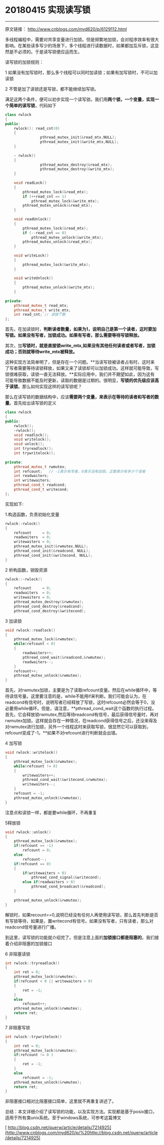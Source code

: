 # 20180415 实现读写锁





-------------------

原文链接： http://www.cnblogs.com/myd620/p/6129112.html

多线程编程中，需要对共享变量进行加锁。但是频繁地加锁，会对程序效率有很大影响。在某些读多写少的场景下，多个线程进行读数据时，如果都加互斥锁，这显然是不必须的。于是读写锁便应运而生。

读写锁的加锁规则：

1 如果没有加写锁时，那么多个线程可以同时加读锁；如果有加写锁时，不可以加读锁

2 不管是加了读锁还是写锁，都不能继续加写锁。

满足这两个条件，便可以初步实现一个读写锁。我们用**两个锁，一个变量，实现一个简单的读写锁**，代码如下

```cpp
class rwlock
{
public:
    rwlock(): read_cnt(0)
    {
                pthread_mutex_init(&read_mtx,NULL);
                pthread_mutex_init(&write_mtx,NULL);
    }
 
    ~ rwlock()
    {
                pthread_mutex_destroy(&read_mtx);
                pthread_mutex_destroy(&write_mtx);
    }
 
    void readLock()
    {
        pthread_mutex_lock(&read_mtx);
        if (++read_cnt == 1)
            pthread_mutex_lock(&write_mtx);
        pthread_mutex_unlock(&read_mtx);
    }
 
    void readUnlock()
    {
        pthread_mutex_lock(&read_mtx);
        if (--read_cnt == 0)
            pthread_mutex_unlock(&write_mtx);
        pthread_mutex_unlock(&read_mtx);
    }
 
    void writeLock()
    {
        pthread_mutex_lock(&write_mtx);
    }
 
    void writeUnlock()
    {
        pthread_mutex_unlock(&write_mtx);
    }
 
private:
    pthread_mutex_t read_mtx;
    pthread_mutex_t write_mtx;
    int read_cnt; // 读锁个数
};
```

 首先，在加读锁时，**判断读者数量，如果为1，说明自己是第一个读者，这时要加写锁。如果没有写者，加锁成功。如果有写者，那么需要等待写锁释放。**

其次，加**写锁时，就是直接锁write_mtx,如果没有其他任何读者或者写者，加锁成功；否则就等待write_mtx被释放。**

这种实现方法简单明了，但是存在一个问题。**当读写锁被读者占有时，这时来了写者需要等待读锁释放，如果又来了读锁却可以加锁成功。这样就可能导致，写锁很难获取，读锁一直无法释放。**实际应用中，我们并不期望如此，因为这有可能导致数据不能及时更新，读取的数据是过期的。很明显，**写锁的优先级应该高于读锁**。那么如何实现这样的读写锁呢？

那么在读写锁的数据结构中，应该**需要两个变量，来表示在等待的读者和写者的数量**。首先给出读写锁的定义

```cpp
class rwlock
{
public:
    rwlock();
    ~rwlock();
    void readlock();
    void writelock();
    void unlock();
    int tryreadlock();
    int trywritelock();
     
private:
    pthread_mutex_t rwmutex;
    int refcount;   // -1表示有写者，0表示没有加锁，正数表示有多少个读者
    int readwaiters;
    int writewaiters;
    pthread_cond_t readcond;
    pthread_cond_t writecond;
};
```

 实现如下:

1.构造函数，负责初始化变量

```cpp
rwlock::rwlock()
{
    refcount     = 0;
    readwaiters  = 0;
    writewaiters = 0;
    pthread_mutex_init(&rwmutex,NULL);
    pthread_cond_init(&readcond, NULL);
    pthread_cond_init(&writecond, NULL);
}
```

 2 析构函数，销毁资源

```cpp
rwlock::~rwlock()
{
    refcount     = 0;
    readwaiters  = 0;
    writewaiters = 0;
    pthread_mutex_destroy(&rwmutex);
    pthread_cond_destroy(&readcond);
    pthread_cond_destroy(&writecond);
```

 3 加读锁

```cpp
void rwlock::readlock()
{
    pthread_mutex_lock(&rwmutex);
    while(refcount < 0)
    {
        readwaiters++;
        pthread_cond_wait(&readcond,&rwmutex);
        readwaiters--;
    }
    refcount++;
    pthread_mutex_unlock(&rwmutex);
}
```

 首先，对rwmutex加锁，主要是为了读取refcount变量。然后在while循环中，等待读信号量。这里要注意的是，while不能用if来判断。我们可能会认为，在readcond有信号时，说明写者已经释放了写锁，这时refcount必然会等于0，没必要用while循环。但是，请注意，**pthread_cond_wait这个函数的执行过程。首先，它会释放锁rwmutex,然后等待readcond有信号，最后获得信号量时，再对rwmutex加锁。这样就会存在一种情况，在readcond获得信号之后，还没来得及对rwmutex进行加锁，另外一个线程这时来获取写锁，很显然它可以获取到，refcount变成了-1。**如果不对refcount进行判断就会出错。

4 加写锁

```cpp
void rwlock::writelock()
{
    pthread_mutex_lock(&rwmutex);
    while(refcount != 0)
    {
        writewaiters++;
        pthread_cond_wait(&writecond,&rwmutex);
        writewaiters--;
    }
    refcount = -1;
    pthread_mutex_unlock(&rwmutex);
}
```

 注意点和读锁一样，都是要while循环，不再重复

5释放锁

```cpp
void rwlock::unlock()
{
    pthread_mutex_lock(&rwmutex);
    if(refcount == -1)
        refcount = 0;
    else
        refcount--;
    if(refcount == 0)
    {
        if(writewaiters > 0)
            pthread_cond_signal(&writecond);
        else if(readwaiters > 0)
            pthread_cond_broadcast(&readcond);
    }
 
    pthread_mutex_unlock(&rwmutex);
}
```

 解锁时，如果recount==0,说明已经没有任何人再使用读写锁，那么首先判断是否有写锁等待，如果是，置writecond有信号。如果没有写者，只有读者，那么对readcond信号量进行广播。

到这里，读写锁的功能就介绍完了。但是注意上面的**加锁接口都是阻塞的**，我们接着介绍非阻塞的加锁接口

6 非阻塞读锁

```cpp
int rwlock::tryreadlock()
{
    int ret = 0;
    pthread_mutex_lock(&rwmutex);
    if(refcount < 0 || writewaiters > 0)
    {
        ret = -1;
    }
    else
        refcount++;
    pthread_mutex_unlock(&rwmutex);
    return ret;
}
```

7 非阻塞写锁

```cpp
int rwlock::trywritelock()
{
    int ret = 0;
    pthread_mutex_lock(&rwmutex);
    if(refcount != 0 )
    {
        ret = -1;
    }
    else
        refcount = -1;
    pthread_mutex_unlock(&rwmutex);
    return ret;
}
```

 非阻塞接口相对比阻塞接口简单，这里就不再重复讲述了。

总结：本文详细介绍了读写锁的功能，以及实现方法。实现都是基于posix接口，适用于所有类unix系统。至于windows系统，可参考这篇博文

[ http://blog.csdn.net/querw/article/details/7214925](http://www.cnblogs.com/myd620/p/%20http://blog.csdn.net/querw/article/details/7214925)

